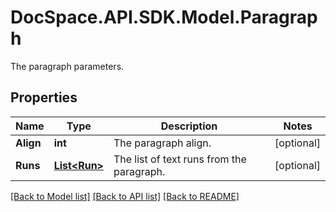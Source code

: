 # DocSpace.API.SDK.Model.Paragraph
The paragraph parameters.

## Properties

Name | Type | Description | Notes
------------ | ------------- | ------------- | -------------
**Align** | **int** | The paragraph align. | [optional] 
**Runs** | [**List&lt;Run&gt;**](Run.md) | The list of text runs from the paragraph. | [optional] 

[[Back to Model list]](../README.md#documentation-for-models) [[Back to API list]](../README.md#documentation-for-api-endpoints) [[Back to README]](../README.md)

